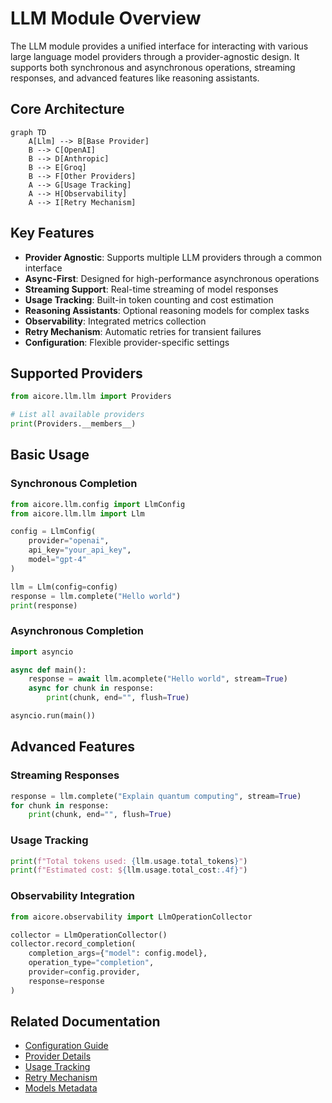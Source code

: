 
# LLM Module Overview

The LLM module provides a unified interface for interacting with various large language model providers through a provider-agnostic design. It supports both synchronous and asynchronous operations, streaming responses, and advanced features like reasoning assistants.

## Core Architecture

```mermaid
graph TD
    A[Llm] --> B[Base Provider]
    B --> C[OpenAI]
    B --> D[Anthropic]
    B --> E[Groq]
    B --> F[Other Providers]
    A --> G[Usage Tracking]
    A --> H[Observability]
    A --> I[Retry Mechanism]
```

## Key Features

- **Provider Agnostic**: Supports multiple LLM providers through a common interface
- **Async-First**: Designed for high-performance asynchronous operations
- **Streaming Support**: Real-time streaming of model responses
- **Usage Tracking**: Built-in token counting and cost estimation
- **Reasoning Assistants**: Optional reasoning models for complex tasks
- **Observability**: Integrated metrics collection
- **Retry Mechanism**: Automatic retries for transient failures
- **Configuration**: Flexible provider-specific settings

## Supported Providers

```python
from aicore.llm.llm import Providers

# List all available providers
print(Providers.__members__)
```

## Basic Usage

### Synchronous Completion

```python
from aicore.llm.config import LlmConfig
from aicore.llm.llm import Llm

config = LlmConfig(
    provider="openai",
    api_key="your_api_key",
    model="gpt-4"
)

llm = Llm(config=config)
response = llm.complete("Hello world")
print(response)
```

### Asynchronous Completion

```python
import asyncio

async def main():
    response = await llm.acomplete("Hello world", stream=True)
    async for chunk in response:
        print(chunk, end="", flush=True)

asyncio.run(main())
```

## Advanced Features

### Streaming Responses

```python
response = llm.complete("Explain quantum computing", stream=True)
for chunk in response:
    print(chunk, end="", flush=True)
```

### Usage Tracking

```python
print(f"Total tokens used: {llm.usage.total_tokens}")
print(f"Estimated cost: ${llm.usage.total_cost:.4f}")
```

### Observability Integration

```python
from aicore.observability import LlmOperationCollector

collector = LlmOperationCollector()
collector.record_completion(
    completion_args={"model": config.model},
    operation_type="completion",
    provider=config.provider,
    response=response
)
```

## Related Documentation

- [Configuration Guide](../config/llmconfig.md)
- [Provider Details](../providers/)
- [Usage Tracking](usage.md)
- [Retry Mechanism](retry.md)
- [Models Metadata](models_metadata.md)